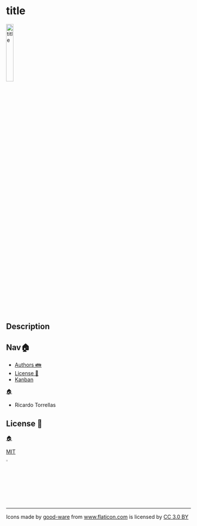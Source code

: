 # title

<img src="" alt="title" width="20%">

## Description

<h2 id="nav">Nav🏠 </h2>

* [Authors 👪](#authors)
* [License 📄](#license)
* [Kanban](./kanban.md)

[🏠](#nav "Back home")

* Ricardo Torrellas

<h2 id="license" >License 📄</h2>

[🏠](#nav "Back home")

[MIT](./LICENSE)

<img src="https://res.cloudinary.com/rick-rick-torrellas/image/upload/v1632064143/icons/pill_sakm1z.svg" alt="template" width="3%">

---
<div>Icons made by 
<a href="https://www.flaticon.es/autores/good-ware" title="good-ware">good-ware</a> from <a href="https://www.flaticon.com/" title="Flaticon">www.flaticon.com</a> 
is licensed by <a href="http://creativecommons.org/licenses/by/3.0/" title="Creative Commons BY 3.0" target="_blank">CC 3.0 BY</a></div>